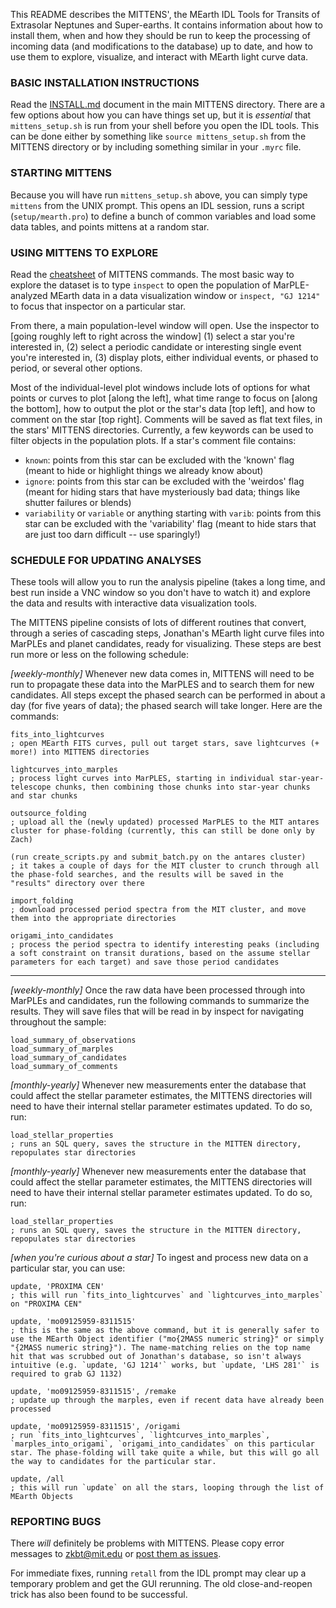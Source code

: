 This README describes the MITTENS', the MEarth IDL Tools for Transits of Extrasolar Neptunes and Super-earths. It contains information about how to install them, when and how they should be run to keep the processing of incoming data (and modifications to the database) up to date, and how to use them to explore, visualize, and interact with MEarth light curve data.

### BASIC INSTALLATION INSTRUCTIONS

Read the [INSTALL.md](https://github.com/zkbt/MITTENS/blob/master/INSTALL.md) document in the main MITTENS directory. There are a few options about how you can have things set up, but it is *essential* that `mittens_setup.sh` is run from your shell before you open the IDL tools. This can be done either by something like `source mittens_setup.sh` from the MITTENS directory or by including something similar in your `.myrc` file.

### STARTING MITTENS

Because you will have run `mittens_setup.sh` above, you can simply type `mittens` from the UNIX prompt. This opens an IDL session, runs a script (`setup/mearth.pro`) to define a bunch of common variables and load some data tables, and points mittens at a random star.

### USING MITTENS TO EXPLORE

Read the [cheatsheet](https://github.com/zkbt/MITTENS/blob/master/cheatsheet.md) of MITTENS commands. The most basic way to explore the dataset is to type `inspect` to open the population of MarPLE-analyzed MEarth data in a data visualization window or `inspect, "GJ 1214"` to focus that inspector on a particular star.

From there, a main population-level window will open. Use the inspector to [going roughly left to right across the window] (1) select a star you're interested in, (2) select a periodic candidate or interesting single event you're interested in, (3) display plots, either individual events, or phased to period, or several other options.

Most of the individual-level plot windows include lots of options for what points or curves to plot [along the left], what time range to focus on [along the bottom], how to output the plot or the star's data [top left], and how to comment on the star [top right]. Comments will be saved as flat text files, in the stars' MITTENS directories. Currently, a few keywords can be used to filter objects in the population plots. If a star's comment file contains:
  * `known`: points from this star can be excluded with the 'known' flag (meant to hide or highlight things we already know about)  
  * `ignore`: points from this star can be excluded with the 'weirdos' flag (meant for hiding stars that have mysteriously bad data; things like shutter failures or blends)  
  * `variability` or `variable` or anything starting with `varib`: points from this star can be excluded with the 'variability' flag (meant to hide stars that are just too darn difficult -- use sparingly!)


### SCHEDULE FOR UPDATING ANALYSES

These tools will allow you to run the analysis pipeline (takes a long time, and best run inside a VNC window so you don't have to watch it) and explore the data and results with interactive data visualization tools.

The MITTENS pipeline consists of lots of different routines that convert, through a series of cascading steps, Jonathan's MEarth light curve files into MarPLEs and planet candidates, ready for visualizing. These steps are best run more or less on the following schedule:

*[weekly-monthly]* Whenever new data comes in, MITTENS will need to be run to propagate these data into the MarPLES and to search them for new candidates. All steps except the phased search can be performed in about a day (for five years of data); the phased search will take longer. Here are the commands:

    fits_into_lightcurves
    ; open MEarth FITS curves, pull out target stars, save lightcurves (+ more!) into MITTENS directories

    lightcurves_into_marples
    ; process light curves into MarPLES, starting in individual star-year-telescope chunks, then combining those chunks into star-year chunks and star chunks

    outsource_folding
    ; upload all the (newly updated) processed MarPLES to the MIT antares cluster for phase-folding (currently, this can still be done only by Zach)

    (run create_scripts.py and submit_batch.py on the antares cluster)
    ; it takes a couple of days for the MIT cluster to crunch through all the phase-fold searches, and the results will be saved in the "results" directory over there

    import_folding
    ; download processed period spectra from the MIT cluster, and move them into the appropriate directories

    origami_into_candidates
    ; process the period spectra to identify interesting peaks (including a soft constraint on transit durations, based on the assume stellar parameters for each target) and save those period candidates

--------

*[weekly-monthly]* Once the raw data have been processed through into MarPLEs and candidates, run the following commands to summarize the results. They will save files that will be read in by inspect for navigating throughout the sample:

    load_summary_of_observations
    load_summary_of_marples
    load_summary_of_candidates
    load_summary_of_comments

*[monthly-yearly]* Whenever new measurements enter the database that could affect the stellar parameter estimates, the MITTENS directories will need to have their internal stellar parameter estimates updated. To do so, run:

    load_stellar_properties
    ; runs an SQL query, saves the structure in the MITTEN directory, repopulates star directories

*[monthly-yearly]* Whenever new measurements enter the database that could affect the stellar parameter estimates, the MITTENS directories will need to have their internal stellar parameter estimates updated. To do so, run:

    load_stellar_properties
    ; runs an SQL query, saves the structure in the MITTEN directory, repopulates star directories

*[when you're curious about a star]* To ingest and process new data on a particular star, you can use:

    update, 'PROXIMA CEN'
    ; this will run `fits_into_lightcurves` and `lightcurves_into_marples` on "PROXIMA CEN"

    update, 'mo09125959-8311515'
    ; this is the same as the above command, but it is generally safer to use the MEarth Object identifier ("mo{2MASS numeric string}" or simply "{2MASS numeric string}"). The name-matching relies on the top name hit that was scrubbed out of Jonathan's database, so isn't always intuitive (e.g. `update, 'GJ 1214'` works, but `update, 'LHS 281'` is required to grab GJ 1132)

    update, 'mo09125959-8311515', /remake
    ; update up through the marples, even if recent data have already been processed

    update, 'mo09125959-8311515', /origami
    ; run `fits_into_lightcurves`, `lightcurves_into_marples`, `marples_into_origami`, `origami_into_candidates` on this particular star. The phase-folding will take quite a while, but this will go all the way to candidates for the particular star.

    update, /all
    ; this will run `update` on all the stars, looping through the list of MEarth Objects
    
### REPORTING BUGS
There *will* definitely be problems with MITTENS.  Please copy error messages to zkbt@mit.edu or [post them as issues](https://github.com/zkbt/MITTENS/issues).

For immediate fixes, running `retall` from the IDL prompt may clear up a temporary problem and get the GUI rerunning. The old close-and-reopen trick has also been found to be successful.
